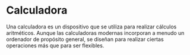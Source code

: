 # Calculadora
Una calculadora es un dispositivo que se utiliza para realizar cálculos aritméticos. Aunque las calculadoras modernas incorporan a menudo un ordenador de propósito general, se diseñan para realizar ciertas operaciones más que para ser flexibles.
